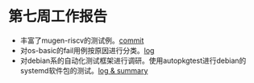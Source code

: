 # 第七周工作报告
- 丰富了mugen-riscv的测试例。[commit](https://github.com/brsf11/mugen-riscv/pull/7/files)
- 对os-basic的fail用例按原因进行分类。[log](https://github.com/KotorinMinami/mugen-riscv_logs/tree/main/logs/os-basic)
- 对debian系的自动化测试框架进行调研。使用autopkgtest进行debian的systemd软件包的测试。[log & summary](./WorkReport/debian_logs%26sum)
